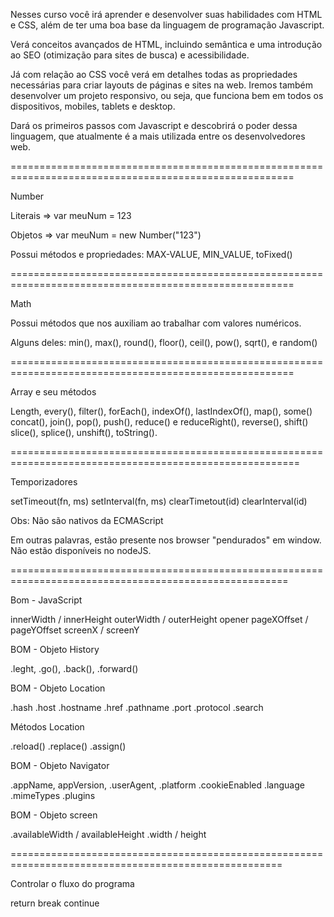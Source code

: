 Nesses curso você irá aprender e desenvolver suas habilidades com HTML e CSS, além de ter uma boa base da linguagem de programação Javascript.

Verá conceitos avançados de HTML, incluindo semântica e uma introdução ao SEO (otimização para sites de busca) e acessibilidade.

Já com relação ao CSS você verá em detalhes todas as propriedades necessárias para criar layouts de páginas e sites na web. Iremos também desenvolver um projeto responsivo, ou seja, que funciona bem em todos os dispositivos, mobiles, tablets e desktop.

Dará os primeiros passos com Javascript e descobrirá o poder dessa linguagem, que atualmente é a mais utilizada entre os desenvolvedores web.

=======================================================================================================

Number 

Literais => var meuNum = 123

Objetos => var meuNum = new Number("123")

Possui métodos e propriedades:
MAX-VALUE, MIN_VALUE, toFixed()

=======================================================================================================

Math 

Possui métodos que nos auxiliam ao trabalhar com valores numéricos.

Alguns deles: min(), max(), round(), floor(), ceil(), pow(), sqrt(), e random()

=======================================================================================================

Array e seu métodos

Length, every(), filter(), forEach(), indexOf(), lastIndexOf(), map(), some()
concat(), join(), pop(), push(), reduce() e reduceRight(), reverse(), shift()
slice(), splice(), unshift(), toString().


========================================================================================================

Temporizadores 

setTimeout(fn, ms)
setInterval(fn, ms)
clearTimetout(id)
clearInterval(id)

Obs: Não são nativos da ECMAScript

Em outras palavras, estão presente nos browser "pendurados" em window.
Não estão disponíveis no nodeJS.


======================================================================================================

Bom - JavaScript

innerWidth / innerHeight
outerWidth / outerHeight
opener
pageXOffset / pageYOffset
screenX / screenY

BOM - Objeto History

.leght,
.go(),
.back(),
.forward()

BOM - Objeto Location

.hash
.host
.hostname
.href
.pathname
.port
.protocol
.search

Métodos Location

.reload()
.replace()
.assign()

BOM - Objeto Navigator

.appName,
appVersion,
.userAgent,
.platform
.cookieEnabled
.language
.mimeTypes
.plugins

BOM - Objeto screen

.availableWidth / availableHeight
.width / height

=====================================================================================================

Controlar o fluxo do programa

return 
break
continue














